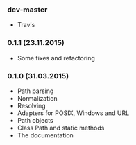### dev-master

* Travis

### 0.1.1 (23.11.2015)

* Some fixes and refactoring

### 0.1.0 (31.03.2015)

* Path parsing
* Normalization
* Resolving
* Adapters for POSIX, Windows and URL
* Path objects
* Class Path and static methods
* The documentation

